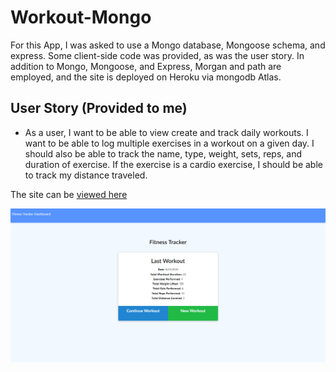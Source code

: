 # Workout-Mongo

For this App, I was asked to use a Mongo database, Mongoose schema, and express. Some client-side code was provided, as was the user story. 
In addition to Mongo, Mongoose, and Express, Morgan and path are employed, and the site is deployed on Heroku via mongodb Atlas.

## User Story (Provided to me)

* As a user, I want to be able to view create and track daily workouts. I want to be able to log multiple exercises in a workout on a given day. I should also be able to track the name, type, weight, sets, reps, and duration of exercise. If the exercise is a cardio exercise, I should be able to track my distance traveled.

The site can be [viewed here](https://tranquil-reaches-02659.herokuapp.com/?id=5f6ea4d35f0b560017ab71dc)

![Screenshot of the app](./assets/Screenshot.png)
